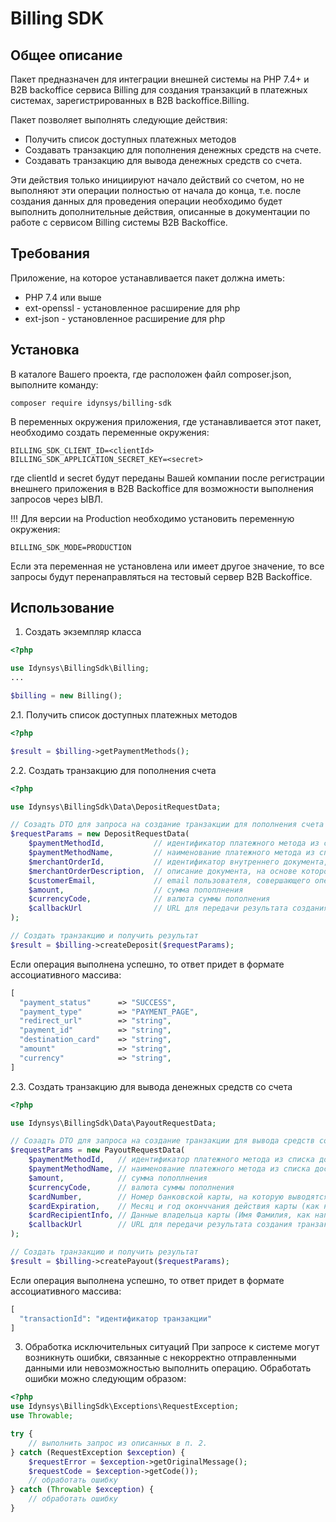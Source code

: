 # Billing SDK

## Общее описание

Пакет предназначен для интеграции внешней системы на PHP 7.4+ и B2B backoffice сервиса Billing 
для создания транзакций в платежных системах, зарегистрированных в B2B backoffice.Billing.

Пакет позволяет выполнять следующие действия:
- Получить список доступных платежных методов
- Создавать транзакцию для пополнения денежных средств на счете. 
- Создавать транзакцию для вывода денежных средств со счета.

Эти действия только инициируют начало действий со счетом, но не выполняют эти операции полностью от начала до конца, 
т.е. после создания данных для проведения операции необходимо будет выполнить дополнительные действия, описанные в 
документации по работе с сервисом Billing системы B2B Backoffice.

## Требования

Приложение, на которое устанавливается пакет должна иметь:

- PHP 7.4 или выше
- ext-openssl - установленное расширение для php
- ext-json - установленное расширение для php

## Установка

В каталоге Вашего проекта, где расположен файл composer.json,  выполните команду:
```
composer require idynsys/billing-sdk
```

В переменных окружения приложения, где устанавливается этот пакет, необходимо создать 
переменные окружения:
```dotenv
BILLING_SDK_CLIENT_ID=<clientId>
BILLING_SDK_APPLICATION_SECRET_KEY=<secret>
```
где clientId и secret будут переданы Вашей компании после регистрации внешнего 
приложения в B2B Backoffice для возможности выполнения запросов через ЫВЛ.

!!! Для версии на Production необходимо установить переменную окружения:
```dotenv
BILLING_SDK_MODE=PRODUCTION
```
Если эта переменная не установлена или имеет другое значение, то все запросы
будут перенаправляться на тестовый сервер B2B Backoffice.

## Использование

1. Создать экземпляр класса 

```php
<?php

use Idynsys\BillingSdk\Billing;
...

$billing = new Billing();
```

2.1. Получить список доступных платежных методов
```php
<?php

$result = $billing->getPaymentMethods();
```

2.2. Создать транзакцию для пополнения счета
```php
<?php

use Idynsys\BillingSdk\Data\DepositRequestData;

// Созадть DTO для запроса на создание транзакции для пополнения счета
$requestParams = new DepositRequestData(
    $paymentMethodId,           // идентификатор платежного метода из списка доступных платежных методов
    $paymentMethodName,         // наименование платежного метода из списка доступных платежных методов
    $merchantOrderId,           // идентификатор внутреннего документа, на основе которого создается транзакция
    $merchantOrderDescription,  // описание документа, на основе которого созадется транзакция
    $customerEmail,             // email пользователя, совершающего операцию
    $amount,                    // сумма попоплнения
    $currencyCode,              // валюта суммы пополнения
    $callbackUrl                // URL для передачи результата создания транзакции в B2B backoffice
);

// Создать транзакцию и получить результат
$result = $billing->createDeposit($requestParams);
```
Если операция выполнена успешно, то ответ придет в формате ассоциативного массива:
```php
[
  "payment_status"      => "SUCCESS",
  "payment_type"        => "PAYMENT_PAGE",
  "redirect_url"        => "string",
  "payment_id"          => "string",
  "destination_card"    => "string",
  "amount"              => "string",
  "currency"            => "string",
]
```

2.3. Создать транзакцию для вывода денежных средств со счета
```php
<?php

use Idynsys\BillingSdk\Data\PayoutRequestData;

// Созадть DTO для запроса на создание транзакции для вывода средств со счета
$requestParams = new PayoutRequestData(
    $paymentMethodId,   // идентификатор платежного метода из списка доступных платежных методов
    $paymentMethodName, // наименование платежного метода из списка доступных платежных методов
    $amount,            // сумма попоплнения
    $currencyCode,      // валюта суммы пополнения
    $cardNumber,        // Номер банковской карты, на которую выводятся деньги
    $cardExpiration,    // Месяц и год оконччания действия карты (как написано на карте)
    $cardRecipientInfo, // Данные владельца карты (Имя Фамилия, как написано на карте)
    $callbackUrl        // URL для передачи результата создания транзакции в B2B backoffice
);

// Создать транзакцию и получить результат
$result = $billing->createPayout($requestParams);
```
Если операция выполнена успешно, то ответ придет в формате ассоциативного массива:
```php
[
  "transactionId": "идентификатор транзакции"
]
```
3. Обработка исключительных ситуаций
При запросе к системе могут возникнуть ошибки, связанные с некорректно отправленными данными
или невозможностью выполнить операцию. Обработать ошибки можно следующим образом:
```php
<?php
use Idynsys\BillingSdk\Exceptions\RequestException;
use Throwable;

try {
    // выполнить запрос из описанных в п. 2.
} catch (RequestException $exception) {
    $requestError = $exception->getOriginalMessage();
    $requestCode = $exception->getCode());
    // обработать ошибку
} catch (Throwable $exception) {
    // обработать ошибку
}
```